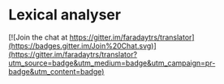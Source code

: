 Lexical analyser
================

[![Join the chat at https://gitter.im/faradaytrs/translator](https://badges.gitter.im/Join%20Chat.svg)](https://gitter.im/faradaytrs/translator?utm_source=badge&utm_medium=badge&utm_campaign=pr-badge&utm_content=badge)
